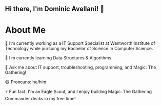 ## Hi there, I'm Dominic Avellani! 👋

# About Me

🔭 I’m currently working as a IT Support Specialist at Wentworth Institute of Technology while pursuing my Bachelor of Science in Computer Science.

🌱 I’m currently learning Data Structures & Algorithms.

💬 Ask me about IT support, troubleshooting, programming, and Magic: The Gathering!

😄 Pronouns: he/him

⚡ Fun fact: I'm an Eagle Scout, and I enjoy building Magic: The Gathering Commander decks in my free time!
